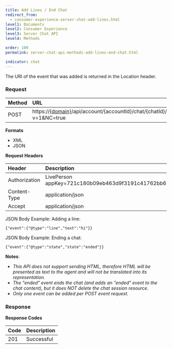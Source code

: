 ```yaml
---
title: Add Lines / End Chat
redirect_from:
  - consumer-experience-server-chat-add-lines.html
level1: Documents
level2: Consumer Experience
level3: Server Chat API
level4: Methods

order: 100
permalink: server-chat-api-methods-add-lines-end-chat.html

indicator: chat
---
```



The URI of the event that was added is returned in the Location header.

### Request

| Method | URL |
| :--- | :--- |
| POST | https://[{domain}](/agent-domain-domain-api.html)/api/account/{accountId}/chat/{chatId}/events?v=1&NC=true |

**Formats**

- XML
- JSON

**Request Headers**

| Header | Description |
| :--- | :--- |
| Authorization | LivePerson appKey=721c180b09eb463d9f3191c41762bb68 |
| Content-Type | application/json |
| Accept | application/json |

JSON Body Example: Adding a line:

    {"event":{"@type":"line","text":"hi"}}

JSON Body Example: Ending a chat:

    {"event":{"@type":"state","state":"ended"}}

**Notes**:

- *This API does not support sending HTML, therefore HTML will be presented as text to the agent and will not be translated into its representation.*
- *The "ended" event ends the chat (and adds an "ended" event to the chat content), but it does NOT delete the chat session resource.*
- *Only one event can be added per POST event request.*

### Response

**Response Codes**

| Code | Description |
| :--- | :--- |
| 201 | Successful |
